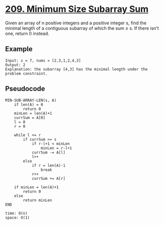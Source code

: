 # [209. Minimum Size Subarray Sum](https://leetcode.com/problems/minimum-size-subarray-sum/)

Given an array of n positive integers and a positive integer s, find the minimal length of a contiguous subarray of which the sum ≥ s. If there isn't one, return 0 instead.

## Example

```
Input: s = 7, nums = [2,3,1,2,4,3]
Output: 2
Explanation: the subarray [4,3] has the minimal length under the problem constraint.
```

## Pseudocode

```
MIN-SUB-ARRAY-LEN(s, A)
    if len(A) = 0
        return 0
    minLen = len(A)+1
    currSum = A[0]
    l = 0
    r = 0

    while l <= r
        if currSum >= s
            if r-l+1 < minLen
                minLen = r-l+1
            currSum -= A[l]
            l++
        else
            if r = len(A)-1
                break
            r++
            currSum += A[r]

    if minLen = len(A)+1
        return 0
    else
        return minLen
END

time: O(n)
space: O(1)
```
